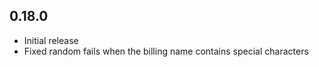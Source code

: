 ## 0.18.0

- Initial release
- Fixed random fails when the billing name contains special characters
